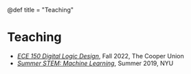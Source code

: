 @def title = "Teaching"

# Teaching

- [*ECE 150 Digital Logic Design*](/teaching/dld), Fall 2022, The Cooper Union
- [*Summer STEM: Machine Learning*](https://github.com/nikopj/SummerML), Summer 2019, NYU

